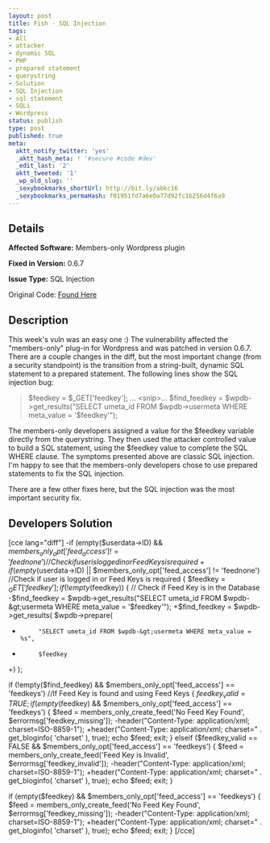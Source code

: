 ```yaml
---
layout: post
title: Fish - SQL Injection
tags:
- All
- attacker
- dynamic SQL
- PHP
- prepared statement
- querystring
- Solution
- SQL Injection
- sql statement
- SQLi
- Wordpress
status: publish
type: post
published: true
meta:
  aktt_notify_twitter: 'yes'
  _aktt_hash_meta: ! '#secure #code #dev'
  _edit_last: '2'
  aktt_tweeted: '1'
  _wp_old_slug: ''
  _sexybookmarks_shortUrl: http://bit.ly/abkc16
  _sexybookmarks_permaHash: f01951fd7a6e0a77d92fc1b256d4f6a9
---
```

## Details
__Affected Software:__ Members-only Wordpress plugin

__Fixed in Version:__  0.6.7

__Issue Type:__ SQL Injection

Original Code: <a title="Fish" href="http://spotthevuln.com/2010/09/fish/" target="_blank">Found    Here</a>
## Description
This week's vuln was an easy one :)  The vulnerability affected the "members-only" plug-in for Wordpress and was patched in version 0.6.7. There are a couple changes in the diff, but the most important change (from a security standpoint) is the transition from a string-built, dynamic SQL statement to a prepared statement. The following lines show the SQL injection bug:
<blockquote>$feedkey = $_GET['feedkey'];
... &lt;snip&gt;...
$find_feedkey = $wpdb-&gt;get_results("SELECT umeta_id FROM $wpdb-&gt;usermeta WHERE meta_value = '$feedkey'");</blockquote>
The members-only developers assigned a value for the $feedkey variable directly from the querystring. They then used the attacker controlled value to build a SQL statement, using the $feedkey value to complete the SQL WHERE clause. The symptoms presented above are classic SQL injection. I'm happy to see that the members-only developers chose to use prepared statements to fix the SQL injection.

There are a few other fixes here, but the SQL injection was the most important security fix.
## Developers Solution
[cce lang="diff"]
-if (empty($userdata-&gt;ID) &amp;&amp; $members_only_opt['feed_access'] != 'feednone')  //Check if user is logged in or Feed Keys is required
+if (empty($userdata-&gt;ID) || $members_only_opt['feed_access'] != 'feednone')  //Check if user is logged in or Feed Keys is required
{
$feedkey = $_GET['feedkey'];
if (!empty($feedkey))
{
// Check if Feed Key is in the Database
-$find_feedkey = $wpdb-&gt;get_results("SELECT umeta_id FROM $wpdb-&gt;usermeta WHERE meta_value = '$feedkey'");
+$find_feedkey = $wpdb-&gt;get_results( $wpdb-&gt;prepare(
+          "SELECT umeta_id FROM $wpdb-&gt;usermeta WHERE meta_value = %s",
+          $feedkey
+) );

if (!empty($find_feedkey) &amp;&amp; $members_only_opt['feed_access'] == 'feedkeys') //If Feed Key is found and using Feed Keys
{
$feedkey_valid = TRUE;
if (empty($feedkey) &amp;&amp; $members_only_opt['feed_access'] == 'feedkeys')
{
$feed = members_only_create_feed('No Feed Key Found', $errormsg['feedkey_missing']);
-header("Content-Type: application/xml; charset=ISO-8859-1");
+header("Content-Type: application/xml; charset=" . get_bloginfo( 'charset' ), true);
echo $feed;
exit;
}
elseif ($feedkey_valid == FALSE &amp;&amp; $members_only_opt['feed_access'] == 'feedkeys')
{
$feed = members_only_create_feed('Feed Key is Invalid', $errormsg['feedkey_invalid']);
-header("Content-Type: application/xml; charset=ISO-8859-1");
+header("Content-Type: application/xml; charset=" . get_bloginfo( 'charset' ), true);
echo $feed;
exit;
}

if (empty($feedkey) &amp;&amp; $members_only_opt['feed_access'] == 'feedkeys')
{
$feed = members_only_create_feed('No Feed Key Found', $errormsg['feedkey_missing']);
-header("Content-Type: application/xml; charset=ISO-8859-1");
+header("Content-Type: application/xml; charset=" . get_bloginfo( 'charset' ), true);
echo $feed;
exit;
}
[/cce]
